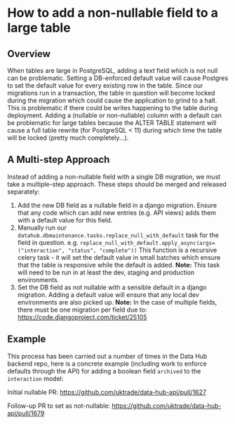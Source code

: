 # How to add a non-nullable field to a large table

## Overview

When tables are large in PostgreSQL, adding a text field which is not null can be 
problematic. Setting a DB-enforced default value will cause Postgres to set the default value for 
every existing row in the table.  Since our migrations
run in a transaction, the table in question will become locked during the 
migration which could cause the application to grind to a halt. This is problematic 
if there could be writes happening to the table during deployment.
Adding a (nullable or non-nullable) column with a default can be problematic for 
large tables because the ALTER TABLE statement will cause a full table rewrite 
(for PostgreSQL < 11) during which time the table will be locked (pretty much completely...).

## A Multi-step Approach

Instead of adding a non-nullable field with a single DB migration, we must take
a multiple-step approach.  These steps should be merged and released separately:

1) Add the new DB field as a nullable field in a django migration.  Ensure that
   any code which can add new entries (e.g. API views) adds them with a 
   default value for this field.
2) Manually run our `datahub.dbmaintenance.tasks.replace_null_with_default` task
   for the field in question.  e.g. `replace_null_with_default.apply_async(args=("interaction", "status", "complete"))`
   This function is a recursive celery task - it will set the default value in
   small batches which ensure that the table is responsive while the default is
   added.
   **Note:** This task will need to be run in at least the dev, staging and 
   production environments.
3) Set the DB field as not nullable with a sensible default in a django migration.
   Adding a default value will ensure that any local dev environments are also 
   picked up.
   **Note:** In the case of multiple fields, there must be one migration per
   field due to: https://code.djangoproject.com/ticket/25105

## Example

This process has been carried out a number of times in the Data Hub backend
repo, here is a concrete example (including work to enforce defaults through the
API) for adding a boolean field `archived` to the `interaction` model:

Initial nullable PR:
https://github.com/uktrade/data-hub-api/pull/1627

Follow-up PR to set as not-nullable:
https://github.com/uktrade/data-hub-api/pull/1679
